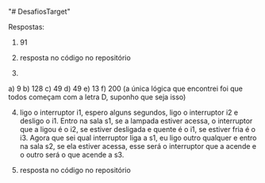 "# DesafiosTarget" 


Respostas:

1. 91 

2. resposta no código no repositório

3. 
  a) 9
  b) 128
  c) 49
  d) 49
  e) 13
  f) 200 (a única lógica que encontrei foi que todos começam com a letra D, suponho que seja isso)

4. ligo o interruptor i1, espero alguns segundos, ligo o interruptor i2 e desligo o i1.
Entro na sala s1, se a lampada estiver acessa, o interruptor que a ligou é o i2, se estiver desligada e quente é o i1, se estiver fria é o i3.
Agora que sei qual interruptor liga a s1, eu ligo outro qualquer e entro na sala s2, se ela estiver acessa, esse será o interruptor que a acende e o outro será o que acende a s3.

5. resposta no código no repositório